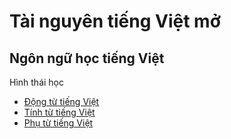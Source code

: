 # Tài nguyên tiếng Việt mở 

## Ngôn ngữ học tiếng Việt

Hình thái học

* [Động từ tiếng Việt](hth-dong_tu_tieng_viet.md)
* [Tính từ tiếng Việt](hth-tinh_tu_tieng_viet.md)
* [Phụ từ tiếng Việt](hth-phu_tu_tieng_viet.md)
